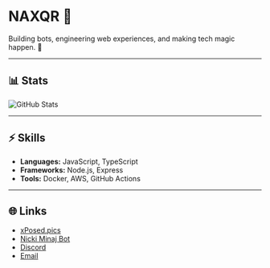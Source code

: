 # NAXQR 🌟

Building bots, engineering web experiences, and making tech magic happen. 🚀

---

## 📊 Stats
![GitHub Stats](https://github-readme-stats.vercel.app/api?username=naxqr&show_icons=true&theme=transparent&hide_border=true)

---

## ⚡ Skills
- **Languages:** JavaScript, TypeScript  
- **Frameworks:** Node.js, Express  
- **Tools:** Docker, AWS, GitHub Actions  

---

## 🌐 Links
- [xPosed.pics](https://xposed.pics)  
- [Nicki Minaj Bot](https://web.nickiminaj.uk)  
- [Discord](https://discord.gg/studs)  
- [Email](mailto:shop@xposed.pics)  
